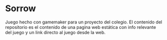 # Sorrow
Juego hecho con gamemaker para un proyecto del colegio.
El contenido del repositorio es el contenido de una pagina web estática con info relevante del juego y un link directo al juego desde la web.
